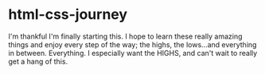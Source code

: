 # html-css-journey
I'm thankful I'm finally starting this. I hope to learn these really amazing things and enjoy every step of the way; the highs, the lows...and everything in between. Everything. I especially want the HIGHS, and can't wait to really get a hang of this. 
